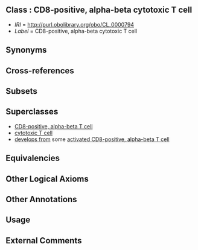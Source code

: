 
## Class : CD8-positive, alpha-beta cytotoxic T cell

 * *IRI* = http://purl.obolibrary.org/obo/CL_0000794
 * *Label* = CD8-positive, alpha-beta cytotoxic T cell

## Synonyms


## Cross-references


## Subsets


## Superclasses

 * [CD8-positive, alpha-beta T cell](../../CL/25/CL_0000625.md)
 * [cytotoxic T cell](../../CL/10/CL_0000910.md)
 * [develops from](../../RO/02/RO_0002202.md) some [activated CD8-positive, alpha-beta T cell](../../CL/06/CL_0000906.md)

## Equivalencies


## Other Logical Axioms


## Other Annotations


## Usage


## External Comments

